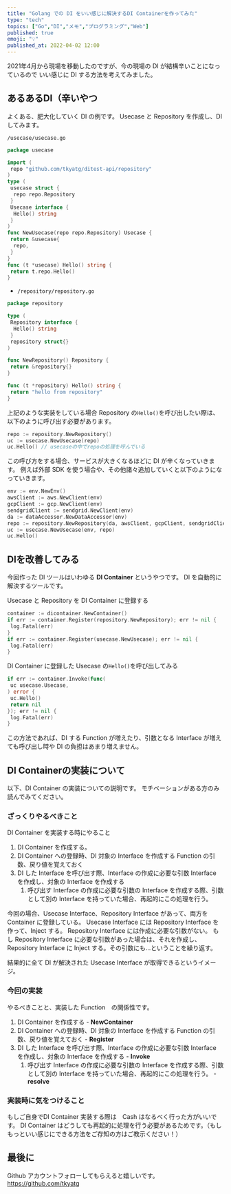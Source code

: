 ```yaml
---
title: "Golang での DI をいい感じに解決するDI Containerを作ってみた"
type: "tech"
topics: ["Go","DI","メモ","プログラミング","Web"]
published: true
emoji: "💡"
published_at: 2022-04-02 12:00
---
```

2021年4月から現場を移動したのですが、今の現場の DI が結構辛いことになっているので
いい感じに DI する方法を考えてみました。

## あるあるDI（辛いやつ

よくある、肥大化していく DI の例です。
Usecase と Repository を作成し、DI してみます。

`/usecase/usecase.go`

```go
package usecase

import (
 repo "github.com/tkyatg/ditest-api/repository"
)
type (
 usecase struct {
  repo repo.Repository
 }
 Usecase interface {
  Hello() string
 }
)
func NewUsecase(repo repo.Repository) Usecase {
 return &usecase{
  repo,
 }
}
func (t *usecase) Hello() string {
 return t.repo.Hello()
}
```

- `/repository/repository.go`

```go
package repository

type (
 Repository interface {
  Hello() string
 }
 repository struct{}
)

func NewRepository() Repository {
 return &repository{}
}

func (t *repository) Hello() string {
 return "hello from repository"
}
```

上記のような実装をしている場合
Repository の`Hello()`を呼び出したい際は、以下のように呼び出す必要があります。

```go
repo := repository.NewRepository()
uc := usecase.NewUsecase(repo)
uc.Hello() // usecaseの中でrepoの処理を呼んでいる
```

この呼び方をする場合、サービスが大きくなるほどに DI が辛くなっていきます。
例えば外部 SDK を使う場合や、その他諸々追加していくと以下のようになっていきます。

```go
env := env.NewEnv()
awsClient := aws.NewClient(env)
gcpClient := gcp.NewClient(env)
sendgridClient := sendgrid.NewClient(env)
da := dataAccessor.NewDataAccessor(env)
repo := repository.NewRepository(da, awsClient, gcpClient, sendgridClient)
uc := usecase.NewUsecase(env, repo)
uc.Hello()
```

## DIを改善してみる

今回作った DI ツールはいわゆる **DI Container** というやつです。
DI を自動的に解決するツールです。

Usecase と Repository を DI Container に登録する

```go
container := dicontainer.NewContainer()
if err := container.Register(repository.NewRepository); err != nil {
 log.Fatal(err)
}
if err := container.Register(usecase.NewUsecase); err != nil {
 log.Fatal(err)
}
```

DI Container に登録した Usecase の`Hello()`を呼び出してみる

```go
if err := container.Invoke(func(
 uc usecase.Usecase,
) error {
 uc.Hello()
 return nil
}); err != nil {
 log.Fatal(err)
}
```

この方法であれば、DI する Function が増えたり、引数となる Interface が増えても呼び出し時や DI の負担はあまり増えません。

## DI Containerの実装について

以下、DI Container の実装についての説明です。
モチベーションがある方のみ読んでみてください。

### ざっくりやるべきこと

DI Container を実装する時にやること

1. DI Container を作成する。
2. DI Container への登録時、DI 対象の Interface を作成する Function の引数、戻り値を覚えておく
3. DI した Interface を呼び出す際、Interface の作成に必要な引数 Interface を作成し、対象の Interface を作成する
   1. 呼び出す Interface の作成に必要な引数の Interface を作成する際、引数として別の Interface を持っていた場合、再起的にこの処理を行う。

今回の場合、Usecase Interface、Repository Interface があって、両方を Container に登録している。
Usecase Interface には Repository Interface を作って、Inject する。
Repository Interface には作成に必要な引数がない。
もし Repository Interface に必要な引数があった場合は、それを作成し、Repository Interface に Inject する。その引数にも...ということを繰り返す。

結果的に全て DI が解決された Usecase Interface が取得できるというイメージ。

### 今回の実装

やるべきことと、実装した Function　の関係性です。

1. DI Container を作成する - **NewContainer**
2. DI Container への登録時、DI 対象の Interface を作成する Function の引数、戻り値を覚えておく - **Register**
3. DI した Interface を呼び出す際、Interface の作成に必要な引数 Interface を作成し、対象の Interface を作成する - **Invoke**
   1. 呼び出す Interface の作成に必要な引数の Interface を作成する際、引数として別の Interface を持っていた場合、再起的にこの処理を行う。 - **resolve**

### 実装時に気をつけること

もしご自身でDI Container 実装する際は　Cash はなるべく行った方がいいです。
DI Container はどうしても再起的に処理を行う必要があるためです。（もしもっといい感じにできる方法をご存知の方はご教示ください！）

## 最後に

Github アカウントフォローしてもらえると嬉しいです。
<https://github.com/tkyatg>
